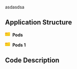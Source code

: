 
asdasdsa


## Application Structure ##
<img src="/script/image/folder.png" width=16>&nbsp; **Pods**

<img src="/script/image/folder.png" width=16>&nbsp; **Pods 1**


## Code Description ##
